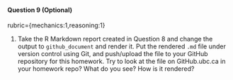 #### Question 9 (Optional)
rubric={mechanics:1,reasoning:1}
1. Take the R Markdown report created in Question 8
and change the output to `github_document` and render it.
Put the rendered `.md` file under version control using Git,
and push/upload the file to your GitHub repository for this homework.
Try to look at the file on GitHub.ubc.ca in your homework repo?
  What do you see? How is it rendered?
